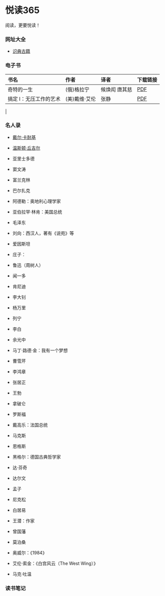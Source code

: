 # 悦读365

阅读，更要悦读！

### 网址大全

- [识典古籍](https://www.shidianguji.com)

### 电子书

| 书名           | 作者       | 译者      | 下载链接                                        |
|:-------------|:---------|:--------|:--------------------------------------------|
| 奇特的一生        | (俄)格拉宁   | 候焕闳 唐其慈 | [PDF](https://www.alipan.com/s/3CqhSQu8Jrd) |
| 搞定 I：无压工作的艺术 | (美)戴维·艾伦 | 张静      | [PDF](https://www.alipan.com/s/Gvy9KECstdf) |                                  
|

### 名人录

- [戴尔·卡耐基](https://en.wikipedia.org/wiki/Dale_Carnegie)
- [温斯顿·丘吉尔](https://en.wikipedia.org/wiki/Winston_Churchill)
- 亚里士多德

- 窦文涛
- 富兰克林
- 巴尔扎克
- 阿德勒：奥地利心理学家
- 亚伯拉罕·林肯：美国总统
- 毛泽东
- 刘向：西汉人，著有《说苑》等
- 爱因斯坦
- 庄子：
- 鲁迅（周树人）
- 闻一多
- 肯尼迪
- 李大钊
- 杨万里
- 列宁
- 李白
- 余光中
- 马丁·路德·金：我有一个梦想
- 曹雪芹
- 李鸿章
- 张居正
- 王勃
- 拿破仑
- 罗斯福
- 戴高乐：法国总统
- 马克斯
- 恩格斯
- 黑格尔：德国古典哲学家
- 达·芬奇
- 达尔文
- 孟子
- 尼克松
- 白居易
- 王潜：作家
- 曾国藩
- 莫泊桑
- 奥威尔：《1984》
- 艾伦·索金：《白宫风云（The West Wing）》
- 马克·吐温

### 读书笔记